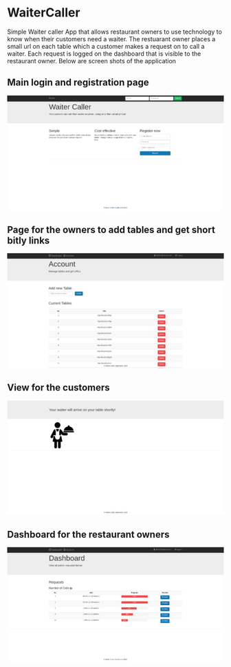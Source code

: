# WaiterCaller
Simple Waiter caller App that allows restaurant owners to use technology to know when their customers need a waiter. 
The restuarant owner places a small url on each table which a customer makes a request on to call a waiter. Each
request is logged on the dashboard that is visible to the restaurant owner. 
Below are screen shots of the application

<h2> Main login and registration page </h2>
<p align="center">
  <img src="demo/main.png" width="800"/>
</p>

<h2> Page for the owners to add tables and get short bitly links</h2>
<p align="center">
  <img src="demo/account.png" width="800"/>
</p>

<h2> View for the customers</h2>
<p align="center">
  <img src="demo/user.png" width="800"/>
</p>

<h2> Dashboard for the restaurant owners</h2>
<p align="center">
  <img src="demo/dashboard.png" width="800"/>
</p>








